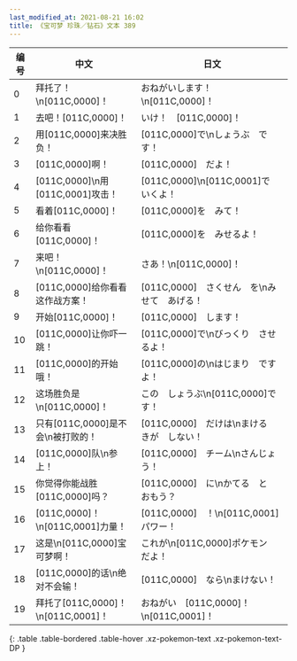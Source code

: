```yaml
---
last_modified_at: 2021-08-21 16:02
title: 《宝可梦 珍珠／钻石》文本 389
---
```

| 编号 | 中文 | 日文 |
| ---- | ---- | ---- |
| 0 | 拜托了！\n[011C,0000]！ | おねがいします！\n[011C,0000]！ |
| 1 | 去吧！[011C,0000]！ | いけ！　[011C,0000]！ |
| 2 | 用[011C,0000]来决胜负！ | [011C,0000]で\nしょうぶ　です！ |
| 3 | [011C,0000]啊！ | [011C,0000]　だよ！ |
| 4 | [011C,0000]\n用[011C,0001]攻击！ | [011C,0000]\n[011C,0001]で　いくよ！ |
| 5 | 看着[011C,0000]！ | [011C,0000]を　みて！ |
| 6 | 给你看看[011C,0000]！ | [011C,0000]を　みせるよ！ |
| 7 | 来吧！\n[011C,0000]！ | さあ！\n[011C,0000]！ |
| 8 | [011C,0000]给你看看这作战方案！ | [011C,0000]　さくせん　を\nみせて　あげる！ |
| 9 | 开始[011C,0000]！ | [011C,0000]　します！ |
| 10 | [011C,0000]让你吓一跳！ | [011C,0000]で\nびっくり　させるよ！ |
| 11 | [011C,0000]的开始哦！ | [011C,0000]の\nはじまり　ですよ！ |
| 12 | 这场胜负是\n[011C,0000]！ | この　しょうぶ\n[011C,0000]です！ |
| 13 | 只有[011C,0000]是不会\n被打败的！ | [011C,0000]　だけは\nまける　きが　しない！ |
| 14 | [011C,0000]队\n参上！ | [011C,0000]　チーム\nさんじょう！ |
| 15 | 你觉得你能战胜[011C,0000]吗？ | [011C,0000]　に\nかてる　と　おもう？ |
| 16 | [011C,0000]！\n[011C,0001]力量！ | [011C,0000]　！\n[011C,0001]　パワー！ |
| 17 | 这是\n[011C,0000]宝可梦啊！ | これが\n[011C,0000]ポケモン　だよ！　　　　　 |
| 18 | [011C,0000]的话\n绝对不会输！ | [011C,0000]　なら\nまけない！ |
| 19 | 拜托了[011C,0000]！\n[011C,0001]！ | おねがい　[011C,0000]！\n[011C,0001]！ |
{: .table .table-bordered .table-hover .xz-pokemon-text .xz-pokemon-text-DP }